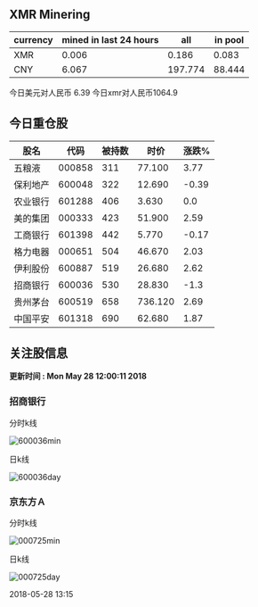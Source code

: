 ## XMR Minering

|currency|mined in last 24 hours|all|in pool|
|---|---|---|---|
|XMR|0.006|0.186|0.083|
|CNY|6.067|197.774|88.444|

今日美元对人民币 6.39	今日xmr对人民币1064.9


## 今日重仓股 

|股名|代码|被持数|时价|涨跌%|
|---|---|---|---|---|
|五粮液|000858|311|77.100|3.77|
|保利地产|600048|322|12.690|-0.39|
|农业银行|601288|406|3.630|0.0|
|美的集团|000333|423|51.900|2.59|
|工商银行|601398|442|5.770|-0.17|
|格力电器|000651|504|46.670|2.03|
|伊利股份|600887|519|26.680|2.62|
|招商银行|600036|530|28.830|-1.3|
|贵州茅台|600519|658|736.120|2.69|
|中国平安|601318|690|62.680|1.87|

## 关注股信息
**更新时间 : Mon May 28 12:00:11 2018**
### 招商银行 
分时k线

![600036min](http://image.sinajs.cn/newchart/min/n/sh600036.gif)

日k线

![600036day](http://image.sinajs.cn/newchart/daily/n/sh600036.gif)

### 京东方Ａ 
分时k线

![000725min](http://image.sinajs.cn/newchart/min/n/sz000725.gif)

日k线

![000725day](http://image.sinajs.cn/newchart/daily/n/sz000725.gif)

2018-05-28 13:15